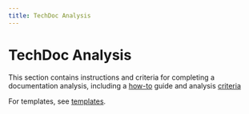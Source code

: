 ```yaml
---
title: TechDoc Analysis
---
```


# TechDoc Analysis

This section contains instructions and criteria for completing a documentation
analysis, including a [how-to](./howto.md) guide and analysis
[criteria](./criteria.md)

For templates, see [templates](./templates/).
